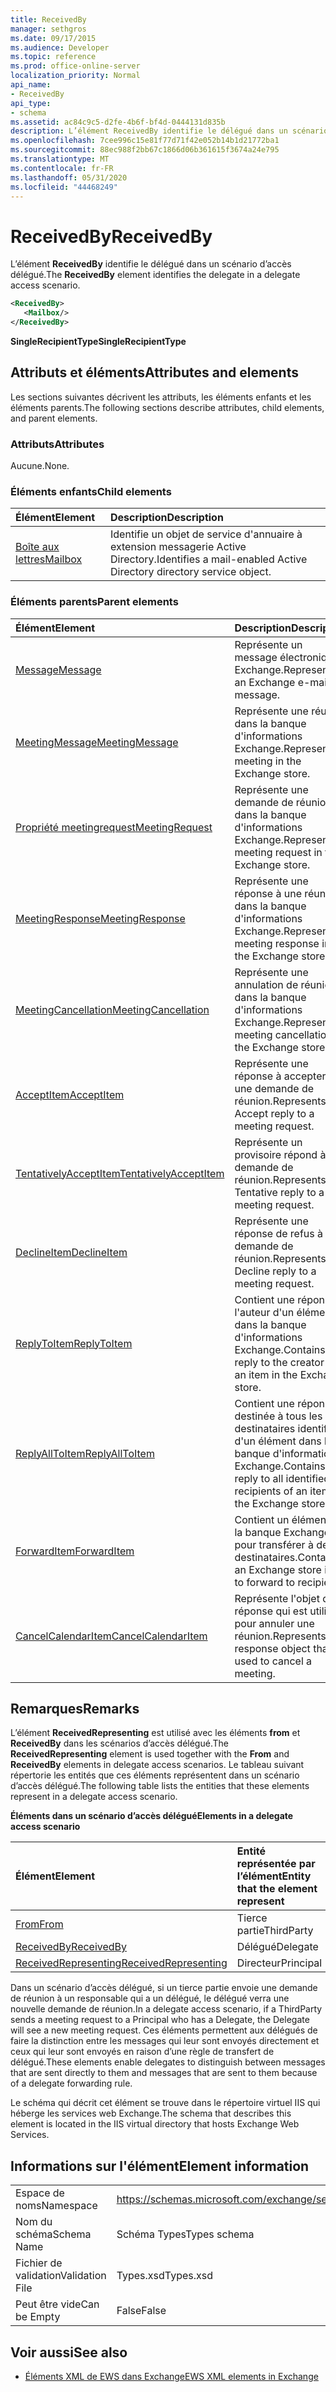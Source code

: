 ```yaml
---
title: ReceivedBy
manager: sethgros
ms.date: 09/17/2015
ms.audience: Developer
ms.topic: reference
ms.prod: office-online-server
localization_priority: Normal
api_name:
- ReceivedBy
api_type:
- schema
ms.assetid: ac84c9c5-d2fe-4b6f-bf4d-0444131d835b
description: L’élément ReceivedBy identifie le délégué dans un scénario d’accès délégué.
ms.openlocfilehash: 7cee996c15e81f77d71f42e052b14b1d21772ba1
ms.sourcegitcommit: 88ec988f2bb67c1866d06b361615f3674a24e795
ms.translationtype: MT
ms.contentlocale: fr-FR
ms.lasthandoff: 05/31/2020
ms.locfileid: "44468249"
---
```

# <a name="receivedby"></a><span data-ttu-id="f3cac-103">ReceivedBy</span><span class="sxs-lookup"><span data-stu-id="f3cac-103">ReceivedBy</span></span>

<span data-ttu-id="f3cac-104">L’élément **ReceivedBy** identifie le délégué dans un scénario d’accès délégué.</span><span class="sxs-lookup"><span data-stu-id="f3cac-104">The **ReceivedBy** element identifies the delegate in a delegate access scenario.</span></span> 
  
```xml
<ReceivedBy>
   <Mailbox/>
</ReceivedBy>
```

 <span data-ttu-id="f3cac-105">**SingleRecipientType**</span><span class="sxs-lookup"><span data-stu-id="f3cac-105">**SingleRecipientType**</span></span>
## <a name="attributes-and-elements"></a><span data-ttu-id="f3cac-106">Attributs et éléments</span><span class="sxs-lookup"><span data-stu-id="f3cac-106">Attributes and elements</span></span>

<span data-ttu-id="f3cac-107">Les sections suivantes décrivent les attributs, les éléments enfants et les éléments parents.</span><span class="sxs-lookup"><span data-stu-id="f3cac-107">The following sections describe attributes, child elements, and parent elements.</span></span>
  
### <a name="attributes"></a><span data-ttu-id="f3cac-108">Attributs</span><span class="sxs-lookup"><span data-stu-id="f3cac-108">Attributes</span></span>

<span data-ttu-id="f3cac-109">Aucune.</span><span class="sxs-lookup"><span data-stu-id="f3cac-109">None.</span></span>
  
### <a name="child-elements"></a><span data-ttu-id="f3cac-110">Éléments enfants</span><span class="sxs-lookup"><span data-stu-id="f3cac-110">Child elements</span></span>

|<span data-ttu-id="f3cac-111">**Élément**</span><span class="sxs-lookup"><span data-stu-id="f3cac-111">**Element**</span></span>|<span data-ttu-id="f3cac-112">**Description**</span><span class="sxs-lookup"><span data-stu-id="f3cac-112">**Description**</span></span>|
|:-----|:-----|
|[<span data-ttu-id="f3cac-113">Boîte aux lettres</span><span class="sxs-lookup"><span data-stu-id="f3cac-113">Mailbox</span></span>](mailbox.md) <br/> |<span data-ttu-id="f3cac-114">Identifie un objet de service d'annuaire à extension messagerie Active Directory.</span><span class="sxs-lookup"><span data-stu-id="f3cac-114">Identifies a mail-enabled Active Directory directory service object.</span></span>  <br/> |
   
### <a name="parent-elements"></a><span data-ttu-id="f3cac-115">Éléments parents</span><span class="sxs-lookup"><span data-stu-id="f3cac-115">Parent elements</span></span>

|<span data-ttu-id="f3cac-116">**Élément**</span><span class="sxs-lookup"><span data-stu-id="f3cac-116">**Element**</span></span>|<span data-ttu-id="f3cac-117">**Description**</span><span class="sxs-lookup"><span data-stu-id="f3cac-117">**Description**</span></span>|
|:-----|:-----|
|[<span data-ttu-id="f3cac-118">Message</span><span class="sxs-lookup"><span data-stu-id="f3cac-118">Message</span></span>](message-ex15websvcsotherref.md) <br/> |<span data-ttu-id="f3cac-119">Représente un message électronique Exchange.</span><span class="sxs-lookup"><span data-stu-id="f3cac-119">Represents an Exchange e-mail message.</span></span>  <br/> |
|[<span data-ttu-id="f3cac-120">MeetingMessage</span><span class="sxs-lookup"><span data-stu-id="f3cac-120">MeetingMessage</span></span>](meetingmessage.md) <br/> |<span data-ttu-id="f3cac-121">Représente une réunion dans la banque d'informations Exchange.</span><span class="sxs-lookup"><span data-stu-id="f3cac-121">Represents a meeting in the Exchange store.</span></span>  <br/> |
|[<span data-ttu-id="f3cac-122">Propriété meetingrequest</span><span class="sxs-lookup"><span data-stu-id="f3cac-122">MeetingRequest</span></span>](meetingrequest.md) <br/> |<span data-ttu-id="f3cac-123">Représente une demande de réunion dans la banque d'informations Exchange.</span><span class="sxs-lookup"><span data-stu-id="f3cac-123">Represents a meeting request in the Exchange store.</span></span>  <br/> |
|[<span data-ttu-id="f3cac-124">MeetingResponse</span><span class="sxs-lookup"><span data-stu-id="f3cac-124">MeetingResponse</span></span>](meetingresponse.md) <br/> |<span data-ttu-id="f3cac-125">Représente une réponse à une réunion dans la banque d'informations Exchange.</span><span class="sxs-lookup"><span data-stu-id="f3cac-125">Represents a meeting response in the Exchange store.</span></span>  <br/> |
|[<span data-ttu-id="f3cac-126">MeetingCancellation</span><span class="sxs-lookup"><span data-stu-id="f3cac-126">MeetingCancellation</span></span>](meetingcancellation.md) <br/> |<span data-ttu-id="f3cac-127">Représente une annulation de réunion dans la banque d'informations Exchange.</span><span class="sxs-lookup"><span data-stu-id="f3cac-127">Represents a meeting cancellation in the Exchange store.</span></span>  <br/> |
|[<span data-ttu-id="f3cac-128">AcceptItem</span><span class="sxs-lookup"><span data-stu-id="f3cac-128">AcceptItem</span></span>](acceptitem.md) <br/> |<span data-ttu-id="f3cac-129">Représente une réponse à accepter à une demande de réunion.</span><span class="sxs-lookup"><span data-stu-id="f3cac-129">Represents an Accept reply to a meeting request.</span></span>  <br/> |
|[<span data-ttu-id="f3cac-130">TentativelyAcceptItem</span><span class="sxs-lookup"><span data-stu-id="f3cac-130">TentativelyAcceptItem</span></span>](tentativelyacceptitem.md) <br/> |<span data-ttu-id="f3cac-131">Représente un provisoire répond à une demande de réunion.</span><span class="sxs-lookup"><span data-stu-id="f3cac-131">Represents a Tentative reply to a meeting request.</span></span>  <br/> |
|[<span data-ttu-id="f3cac-132">DeclineItem</span><span class="sxs-lookup"><span data-stu-id="f3cac-132">DeclineItem</span></span>](declineitem.md) <br/> |<span data-ttu-id="f3cac-133">Représente une réponse de refus à une demande de réunion.</span><span class="sxs-lookup"><span data-stu-id="f3cac-133">Represents a Decline reply to a meeting request.</span></span>  <br/> |
|[<span data-ttu-id="f3cac-134">ReplyToItem</span><span class="sxs-lookup"><span data-stu-id="f3cac-134">ReplyToItem</span></span>](replytoitem.md) <br/> |<span data-ttu-id="f3cac-135">Contient une réponse à l'auteur d'un élément dans la banque d'informations Exchange.</span><span class="sxs-lookup"><span data-stu-id="f3cac-135">Contains a reply to the creator of an item in the Exchange store.</span></span>  <br/> |
|[<span data-ttu-id="f3cac-136">ReplyAllToItem</span><span class="sxs-lookup"><span data-stu-id="f3cac-136">ReplyAllToItem</span></span>](replyalltoitem.md) <br/> |<span data-ttu-id="f3cac-137">Contient une réponse destinée à tous les destinataires identifiés d'un élément dans la banque d'informations Exchange.</span><span class="sxs-lookup"><span data-stu-id="f3cac-137">Contains a reply to all identified recipients of an item in the Exchange store.</span></span>  <br/> |
|[<span data-ttu-id="f3cac-138">ForwardItem</span><span class="sxs-lookup"><span data-stu-id="f3cac-138">ForwardItem</span></span>](forwarditem.md) <br/> |<span data-ttu-id="f3cac-139">Contient un élément de la banque Exchange pour transférer à des destinataires.</span><span class="sxs-lookup"><span data-stu-id="f3cac-139">Contains an Exchange store item to forward to recipients.</span></span>  <br/> |
|[<span data-ttu-id="f3cac-140">CancelCalendarItem</span><span class="sxs-lookup"><span data-stu-id="f3cac-140">CancelCalendarItem</span></span>](cancelcalendaritem.md) <br/> |<span data-ttu-id="f3cac-141">Représente l'objet de réponse qui est utilisé pour annuler une réunion.</span><span class="sxs-lookup"><span data-stu-id="f3cac-141">Represents the response object that is used to cancel a meeting.</span></span>  <br/> |
   
## <a name="remarks"></a><span data-ttu-id="f3cac-142">Remarques</span><span class="sxs-lookup"><span data-stu-id="f3cac-142">Remarks</span></span>

<span data-ttu-id="f3cac-143">L’élément **ReceivedRepresenting** est utilisé avec les éléments **from** et **ReceivedBy** dans les scénarios d’accès délégué.</span><span class="sxs-lookup"><span data-stu-id="f3cac-143">The **ReceivedRepresenting** element is used together with the **From** and **ReceivedBy** elements in delegate access scenarios.</span></span> <span data-ttu-id="f3cac-144">Le tableau suivant répertorie les entités que ces éléments représentent dans un scénario d’accès délégué.</span><span class="sxs-lookup"><span data-stu-id="f3cac-144">The following table lists the entities that these elements represent in a delegate access scenario.</span></span> 
  
<span data-ttu-id="f3cac-145">**Éléments dans un scénario d’accès délégué**</span><span class="sxs-lookup"><span data-stu-id="f3cac-145">**Elements in a delegate access scenario**</span></span>

|<span data-ttu-id="f3cac-146">**Élément**</span><span class="sxs-lookup"><span data-stu-id="f3cac-146">**Element**</span></span>|<span data-ttu-id="f3cac-147">**Entité représentée par l’élément**</span><span class="sxs-lookup"><span data-stu-id="f3cac-147">**Entity that the element represent**</span></span>|
|:-----|:-----|
|[<span data-ttu-id="f3cac-148">From</span><span class="sxs-lookup"><span data-stu-id="f3cac-148">From</span></span>](from.md) <br/> |<span data-ttu-id="f3cac-149">Tierce partie</span><span class="sxs-lookup"><span data-stu-id="f3cac-149">ThirdParty</span></span>  <br/> |
|[<span data-ttu-id="f3cac-150">ReceivedBy</span><span class="sxs-lookup"><span data-stu-id="f3cac-150">ReceivedBy</span></span>](receivedby.md) <br/> |<span data-ttu-id="f3cac-151">Délégué</span><span class="sxs-lookup"><span data-stu-id="f3cac-151">Delegate</span></span>  <br/> |
|[<span data-ttu-id="f3cac-152">ReceivedRepresenting</span><span class="sxs-lookup"><span data-stu-id="f3cac-152">ReceivedRepresenting</span></span>](receivedrepresenting.md) <br/> |<span data-ttu-id="f3cac-153">Directeur</span><span class="sxs-lookup"><span data-stu-id="f3cac-153">Principal</span></span>  <br/> |
   
<span data-ttu-id="f3cac-154">Dans un scénario d’accès délégué, si un tierce partie envoie une demande de réunion à un responsable qui a un délégué, le délégué verra une nouvelle demande de réunion.</span><span class="sxs-lookup"><span data-stu-id="f3cac-154">In a delegate access scenario, if a ThirdParty sends a meeting request to a Principal who has a Delegate, the Delegate will see a new meeting request.</span></span> <span data-ttu-id="f3cac-155">Ces éléments permettent aux délégués de faire la distinction entre les messages qui leur sont envoyés directement et ceux qui leur sont envoyés en raison d’une règle de transfert de délégué.</span><span class="sxs-lookup"><span data-stu-id="f3cac-155">These elements enable delegates to distinguish between messages that are sent directly to them and messages that are sent to them because of a delegate forwarding rule.</span></span>
  
<span data-ttu-id="f3cac-156">Le schéma qui décrit cet élément se trouve dans le répertoire virtuel IIS qui héberge les services web Exchange.</span><span class="sxs-lookup"><span data-stu-id="f3cac-156">The schema that describes this element is located in the IIS virtual directory that hosts Exchange Web Services.</span></span>
  
## <a name="element-information"></a><span data-ttu-id="f3cac-157">Informations sur l'élément</span><span class="sxs-lookup"><span data-stu-id="f3cac-157">Element information</span></span>

|||
|:-----|:-----|
|<span data-ttu-id="f3cac-158">Espace de noms</span><span class="sxs-lookup"><span data-stu-id="f3cac-158">Namespace</span></span>  <br/> |https://schemas.microsoft.com/exchange/services/2006/types  <br/> |
|<span data-ttu-id="f3cac-159">Nom du schéma</span><span class="sxs-lookup"><span data-stu-id="f3cac-159">Schema Name</span></span>  <br/> |<span data-ttu-id="f3cac-160">Schéma Types</span><span class="sxs-lookup"><span data-stu-id="f3cac-160">Types schema</span></span>  <br/> |
|<span data-ttu-id="f3cac-161">Fichier de validation</span><span class="sxs-lookup"><span data-stu-id="f3cac-161">Validation File</span></span>  <br/> |<span data-ttu-id="f3cac-162">Types.xsd</span><span class="sxs-lookup"><span data-stu-id="f3cac-162">Types.xsd</span></span>  <br/> |
|<span data-ttu-id="f3cac-163">Peut être vide</span><span class="sxs-lookup"><span data-stu-id="f3cac-163">Can be Empty</span></span>  <br/> |<span data-ttu-id="f3cac-164">False</span><span class="sxs-lookup"><span data-stu-id="f3cac-164">False</span></span>  <br/> |
   
## <a name="see-also"></a><span data-ttu-id="f3cac-165">Voir aussi</span><span class="sxs-lookup"><span data-stu-id="f3cac-165">See also</span></span>



- [<span data-ttu-id="f3cac-166">Éléments XML de EWS dans Exchange</span><span class="sxs-lookup"><span data-stu-id="f3cac-166">EWS XML elements in Exchange</span></span>](ews-xml-elements-in-exchange.md)

